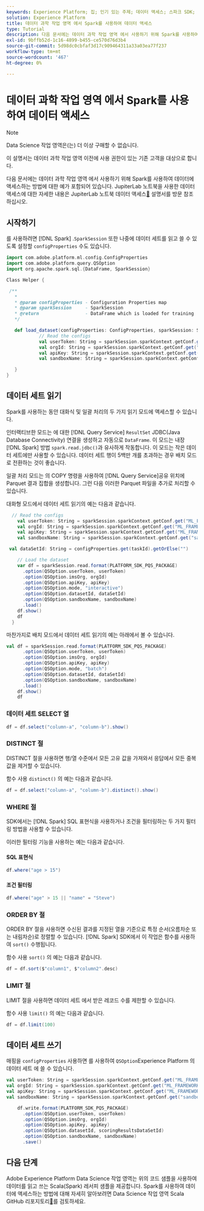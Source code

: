 ```yaml
---
keywords: Experience Platform; 집; 인기 있는 주제; 데이터 액세스; 스파크 SDK; 데이터 액세스 API; 스파크 레서피; 스파크 읽기; Spark 쓰기
solution: Experience Platform
title: 데이터 과학 작업 영역 에서 Spark를 사용하여 데이터 액세스
type: Tutorial
description: 다음 문서에는 데이터 과학 작업 영역 에서 사용하기 위해 Spark를 사용하여 데이터에 액세스하는 방법에 대한 예가 포함되어 있습니다.
exl-id: 9bffb52d-1c16-4899-b455-ce570d76d3b4
source-git-commit: 5d98dc0cbfaf3d17c909464311a33a03ea77f237
workflow-type: tm+mt
source-wordcount: '467'
ht-degree: 0%

---
```


# 데이터 과학 작업 영역 에서 Spark를 사용하여 데이터 액세스

>[!NOTE]
>
>Data Science 작업 영역은(는) 더 이상 구매할 수 없습니다.
>
>이 설명서는 데이터 과학 작업 영역 이전에 사용 권한이 있는 기존 고객을 대상으로 합니다.

다음 문서에는 데이터 과학 작업 영역 에서 사용하기 위해 Spark를 사용하여 데이터에 액세스하는 방법에 대한 예가 포함되어 있습니다. JupiterLab 노트북을 사용한 데이터 액세스에 대한 자세한 내용은 JupiterLab 노트북 데이터 액세스[&#128279;](../jupyterlab/access-notebook-data.md) 설명서를 방문 참조하십시오.

## 시작하기

를 사용하려면 [!DNL Spark] .`SparkSession` 또한 나중에 데이터 세트를 읽고 쓸 수 있도록 설정할 `configProperties` 수도 있습니다.

```scala
import com.adobe.platform.ml.config.ConfigProperties
import com.adobe.platform.query.QSOption
import org.apache.spark.sql.{DataFrame, SparkSession}

Class Helper {

 /**
   *
   * @param configProperties - Configuration Properties map
   * @param sparkSession     - SparkSession
   * @return                 - DataFrame which is loaded for training
   */

   def load_dataset(configProperties: ConfigProperties, sparkSession: SparkSession, taskId: String): DataFrame = {
            // Read the configs
            val userToken: String = sparkSession.sparkContext.getConf.get("ML_FRAMEWORK_IMS_TOKEN", "").toString
            val orgId: String = sparkSession.sparkContext.getConf.get("ML_FRAMEWORK_IMS_ORG_ID", "").toString
            val apiKey: String = sparkSession.sparkContext.getConf.get("ML_FRAMEWORK_IMS_CLIENT_ID", "").toString
            val sandboxName: String = sparkSession.sparkContext.getConf.get("sandboxName", "").toString

   }
}
```

## 데이터 세트 읽기

Spark를 사용하는 동안 대화식 및 일괄 처리의 두 가지 읽기 모드에 액세스할 수 있습니다.

인터랙티브한 모드는 에 대한 [!DNL Query Service] `ResultSet` JDBC(Java Database Connectivity) 연결을 생성하고 자동으로 `DataFrame`. 이 모드는 내장 [!DNL Spark] 방법 `spark.read.jdbc()`과 유사하게 작동합니다. 이 모드는 작은 데이터 세트에만 사용할 수 있습니다. 데이터 세트 행이 5백만 개를 초과하는 경우 배치 모드로 전환하는 것이 좋습니다.

일괄 처리 모드는 의 COPY 명령을 사용하여 [!DNL Query Service]공유 위치에 Parquet 결과 집합을 생성합니다. 그런 다음 이러한 Parquet 파일을 추가로 처리할 수 있습니다.

대화형 모드에서 데이터 세트 읽기의 예는 다음과 같습니다.

```scala
  // Read the configs
    val userToken: String = sparkSession.sparkContext.getConf.get("ML_FRAMEWORK_IMS_TOKEN", "").toString
    val orgId: String = sparkSession.sparkContext.getConf.get("ML_FRAMEWORK_IMS_ORG_ID", "").toString
    val apiKey: String = sparkSession.sparkContext.getConf.get("ML_FRAMEWORK_IMS_CLIENT_ID", "").toString
    val sandboxName: String = sparkSession.sparkContext.getConf.get("sandboxName", "").toString

 val dataSetId: String = configProperties.get(taskId).getOrElse("")

    // Load the dataset
    var df = sparkSession.read.format(PLATFORM_SDK_PQS_PACKAGE)
      .option(QSOption.userToken, userToken)
      .option(QSOption.imsOrg, orgId)
      .option(QSOption.apiKey, apiKey)
      .option(QSOption.mode, "interactive")
      .option(QSOption.datasetId, dataSetId)
      .option(QSOption.sandboxName, sandboxName)
      .load()
    df.show()
    df
  }
```

마찬가지로 배치 모드에서 데이터 세트 읽기의 예는 아래에서 볼 수 있습니다.

```scala
val df = sparkSession.read.format(PLATFORM_SDK_PQS_PACKAGE)
      .option(QSOption.userToken, userToken)
      .option(QSOption.imsOrg, orgId)
      .option(QSOption.apiKey, apiKey)
      .option(QSOption.mode, "batch")
      .option(QSOption.datasetId, dataSetId)
      .option(QSOption.sandboxName, sandboxName)
      .load()
    df.show()
    df
```

### 데이터 세트 SELECT 열

```scala
df = df.select("column-a", "column-b").show()
```

### DISTINCT 절

DISTINCT 절을 사용하면 행/열 수준에서 모든 고유 값을 가져와서 응답에서 모든 중복 값을 제거할 수 있습니다.

함수 사용 `distinct()` 의 예는 다음과 같습니다.

```scala
df = df.select("column-a", "column-b").distinct().show()
```

### WHERE 절

SDK에서는 [!DNL Spark] SQL 표현식을 사용하거나 조건을 필터링하는 두 가지 필터링 방법을 사용할 수 있습니다.

이러한 필터링 기능을 사용하는 예는 다음과 같습니다.

#### SQL 표현식

```scala
df.where("age > 15")
```

#### 조건 필터링

```scala
df.where("age" > 15 || "name" = "Steve")
```

### ORDER BY 절

ORDER BY 절을 사용하면 수신된 결과를 지정된 열을 기준으로 특정 순서(오름차순 또는 내림차순)로 정렬할 수 있습니다. [!DNL Spark] SDK에서 이 작업은 함수를 사용하여 `sort()` 수행됩니다.

함수 사용 `sort()` 의 예는 다음과 같습니다.

```scala
df = df.sort($"column1", $"column2".desc)
```

### LIMIT 절

LIMIT 절을 사용하면 데이터 세트 에서 받은 레코드 수를 제한할 수 있습니다.

함수 사용 `limit()` 의 예는 다음과 같습니다.

```scala
df = df.limit(100)
```

## 데이터 세트 쓰기

매핑을 `configProperties` 사용하면 를 사용하여 `QSOption`Experience Platform 의 데이터 세트 에 쓸 수 있습니다.

```scala
val userToken: String = sparkSession.sparkContext.getConf.get("ML_FRAMEWORK_IMS_TOKEN", "").toString
val orgId: String = sparkSession.sparkContext.getConf.get("ML_FRAMEWORK_IMS_ORG_ID", "").toString
val apiKey: String = sparkSession.sparkContext.getConf.get("ML_FRAMEWORK_IMS_CLIENT_ID", "").toString
val sandboxName: String = sparkSession.sparkContext.getConf.get("sandboxName", "").toString 

    df.write.format(PLATFORM_SDK_PQS_PACKAGE)
      .option(QSOption.userToken, userToken)
      .option(QSOption.imsOrg, orgId)
      .option(QSOption.apiKey, apiKey)
      .option(QSOption.datasetId, scoringResultsDataSetId)
      .option(QSOption.sandboxName, sandboxName)
      .save()
```


## 다음 단계

Adobe Experience Platform Data Science 작업 영역는 위의 코드 샘플을 사용하여 데이터를 읽고 쓰는 Scala(Spark) 레서피 샘플을 제공합니다. Spark를 사용하여 데이터에 액세스하는 방법에 대해 자세히 알아보려면 Data Science 작업 영역 Scala GitHub 리포지토리[&#128279;](https://github.com/adobe/experience-platform-dsw-reference/tree/master/recipes/scala)를 검토하세요.
